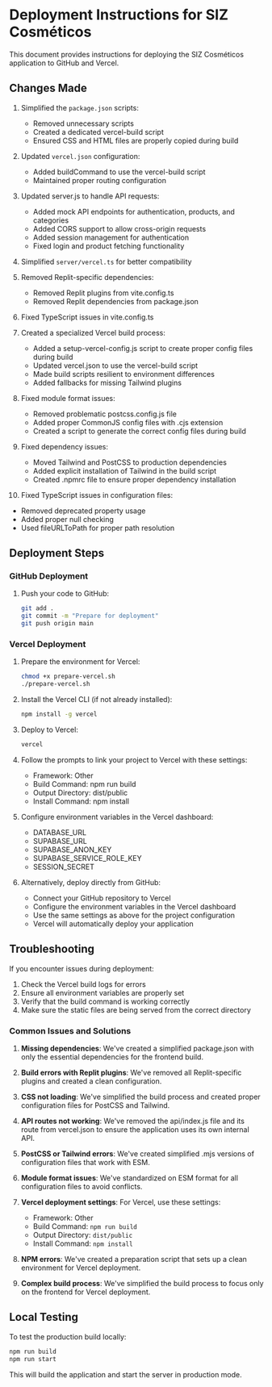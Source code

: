 # Deployment Instructions for SIZ Cosméticos

This document provides instructions for deploying the SIZ Cosméticos application to GitHub and Vercel.

## Changes Made

1. Simplified the `package.json` scripts:
   - Removed unnecessary scripts
   - Created a dedicated vercel-build script
   - Ensured CSS and HTML files are properly copied during build

2. Updated `vercel.json` configuration:
   - Added buildCommand to use the vercel-build script
   - Maintained proper routing configuration

3. Updated server.js to handle API requests:
   - Added mock API endpoints for authentication, products, and categories
   - Added CORS support to allow cross-origin requests
   - Added session management for authentication
   - Fixed login and product fetching functionality

4. Simplified `server/vercel.ts` for better compatibility

5. Removed Replit-specific dependencies:
   - Removed Replit plugins from vite.config.ts
   - Removed Replit dependencies from package.json

6. Fixed TypeScript issues in vite.config.ts

7. Created a specialized Vercel build process:
   - Added a setup-vercel-config.js script to create proper config files during build
   - Updated vercel.json to use the vercel-build script
   - Made build scripts resilient to environment differences
   - Added fallbacks for missing Tailwind plugins

8. Fixed module format issues:
   - Removed problematic postcss.config.js file
   - Added proper CommonJS config files with .cjs extension
   - Created a script to generate the correct config files during build

9. Fixed dependency issues:
   - Moved Tailwind and PostCSS to production dependencies
   - Added explicit installation of Tailwind in the build script
   - Created .npmrc file to ensure proper dependency installation

10. Fixed TypeScript issues in configuration files:
   - Removed deprecated property usage
   - Added proper null checking
   - Used fileURLToPath for proper path resolution

## Deployment Steps

### GitHub Deployment

1. Push your code to GitHub:
   ```bash
   git add .
   git commit -m "Prepare for deployment"
   git push origin main
   ```

### Vercel Deployment

1. Prepare the environment for Vercel:
   ```bash
   chmod +x prepare-vercel.sh
   ./prepare-vercel.sh
   ```

2. Install the Vercel CLI (if not already installed):
   ```bash
   npm install -g vercel
   ```

3. Deploy to Vercel:
   ```bash
   vercel
   ```

4. Follow the prompts to link your project to Vercel with these settings:
   - Framework: Other
   - Build Command: npm run build
   - Output Directory: dist/public
   - Install Command: npm install

5. Configure environment variables in the Vercel dashboard:
   - DATABASE_URL
   - SUPABASE_URL
   - SUPABASE_ANON_KEY
   - SUPABASE_SERVICE_ROLE_KEY
   - SESSION_SECRET

6. Alternatively, deploy directly from GitHub:
   - Connect your GitHub repository to Vercel
   - Configure the environment variables in the Vercel dashboard
   - Use the same settings as above for the project configuration
   - Vercel will automatically deploy your application

## Troubleshooting

If you encounter issues during deployment:

1. Check the Vercel build logs for errors
2. Ensure all environment variables are properly set
3. Verify that the build command is working correctly
4. Make sure the static files are being served from the correct directory

### Common Issues and Solutions

1. **Missing dependencies**: We've created a simplified package.json with only the essential dependencies for the frontend build.

2. **Build errors with Replit plugins**: We've removed all Replit-specific plugins and created a clean configuration.

3. **CSS not loading**: We've simplified the build process and created proper configuration files for PostCSS and Tailwind.

4. **API routes not working**: We've removed the api/index.js file and its route from vercel.json to ensure the application uses its own internal API.

5. **PostCSS or Tailwind errors**: We've created simplified .mjs versions of configuration files that work with ESM.

6. **Module format issues**: We've standardized on ESM format for all configuration files to avoid conflicts.

7. **Vercel deployment settings**: For Vercel, use these settings:
   - Framework: Other
   - Build Command: `npm run build`
   - Output Directory: `dist/public`
   - Install Command: `npm install`

8. **NPM errors**: We've created a preparation script that sets up a clean environment for Vercel deployment.

9. **Complex build process**: We've simplified the build process to focus only on the frontend for Vercel deployment.

## Local Testing

To test the production build locally:

```bash
npm run build
npm run start
```

This will build the application and start the server in production mode.
